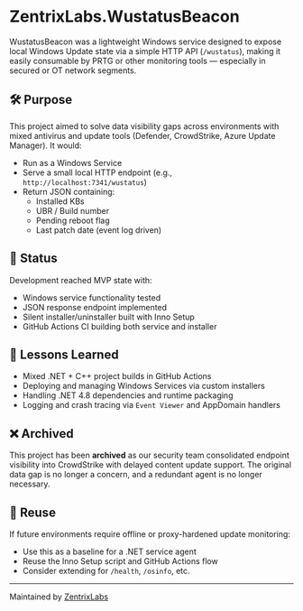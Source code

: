 # ZentrixLabs.WustatusBeacon

WustatusBeacon was a lightweight Windows service designed to expose local Windows Update state via a simple HTTP API (`/wustatus`), making it easily consumable by PRTG or other monitoring tools — especially in secured or OT network segments.

## 🛠 Purpose

This project aimed to solve data visibility gaps across environments with mixed antivirus and update tools (Defender, CrowdStrike, Azure Update Manager). It would:

- Run as a Windows Service
- Serve a small local HTTP endpoint (e.g., `http://localhost:7341/wustatus`)
- Return JSON containing:
  - Installed KBs
  - UBR / Build number
  - Pending reboot flag
  - Last patch date (event log driven)

## 🧪 Status

Development reached MVP state with:

- Windows service functionality tested
- JSON response endpoint implemented
- Silent installer/uninstaller built with Inno Setup
- GitHub Actions CI building both service and installer

## 🧾 Lessons Learned

- Mixed .NET + C++ project builds in GitHub Actions
- Deploying and managing Windows Services via custom installers
- Handling .NET 4.8 dependencies and runtime packaging
- Logging and crash tracing via `Event Viewer` and AppDomain handlers

## ❌ Archived

This project has been **archived** as our security team consolidated endpoint visibility into CrowdStrike with delayed content update support. The original data gap is no longer a concern, and a redundant agent is no longer necessary.

## 🔁 Reuse

If future environments require offline or proxy-hardened update monitoring:

- Use this as a baseline for a .NET service agent
- Reuse the Inno Setup script and GitHub Actions flow
- Consider extending for `/health`, `/osinfo`, etc.

---

Maintained by [ZentrixLabs](https://zentrixlabs.net)

